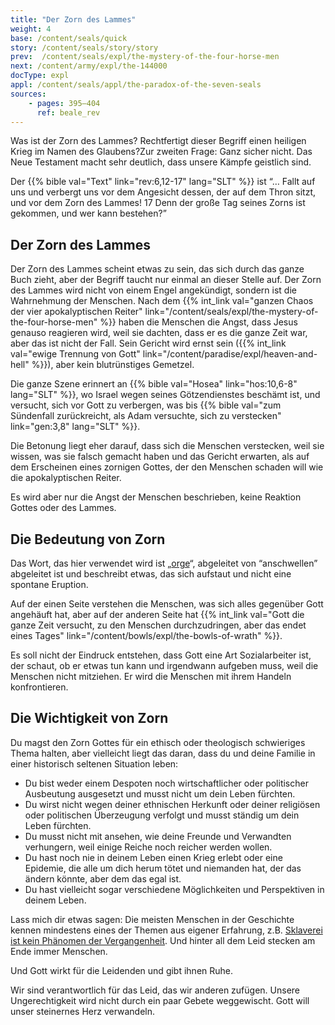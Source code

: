 ```yaml
---
title: "Der Zorn des Lammes"
weight: 4
base: /content/seals/quick
story: /content/seals/story/story
prev:  /content/seals/expl/the-mystery-of-the-four-horse-men
next: /content/army/expl/the-144000
docType: expl
appl: /content/seals/appl/the-paradox-of-the-seven-seals
sources: 
    - pages: 395–404
      ref: beale_rev
---
```


Was ist der Zorn des Lammes? Rechtfertigt dieser Begriff einen heiligen Krieg im Namen des Glaubens?Zur zweiten Frage: Ganz sicher nicht. Das Neue Testament macht sehr deutlich, dass unsere Kämpfe geistlich sind.

Der {{% bible val="Text" link="rev:6,12-17" lang="SLT" %}} ist “… Fallt auf uns und verbergt uns vor dem Angesicht dessen, der auf dem Thron sitzt, und vor dem Zorn des Lammes! 17 Denn der große Tag seines Zorns ist gekommen, und wer kann bestehen?”

## Der Zorn des Lammes

<a name="435e"></a>
Der Zorn des Lammes scheint etwas zu sein, das sich durch das ganze Buch zieht, aber der Begriff taucht nur einmal an dieser Stelle auf. Der Zorn des Lammes wird nicht von einem Engel angekündigt, sondern ist die Wahrnehmung der Menschen. Nach dem {{% int_link val="ganzen Chaos der vier apokalyptischen Reiter" link="/content/seals/expl/the-mystery-of-the-four-horse-men" %}} haben die Menschen die Angst, dass Jesus genauso reagieren wird, weil sie dachten, dass er es die ganze Zeit war, aber das ist nicht der Fall. Sein Gericht wird ernst sein ({{% int_link val="ewige Trennung von Gott" link="/content/paradise/expl/heaven-and-hell" %}}), aber kein blutrünstiges Gemetzel.

Die ganze Szene erinnert an {{% bible val="Hosea" link="hos:10,6-8" lang="SLT" %}}, wo Israel wegen seines Götzendienstes beschämt ist, und versucht, sich vor Gott zu verbergen, was bis {{% bible val="zum Sündenfall zurückreicht, als Adam versuchte, sich zu verstecken" link="gen:3,8" lang="SLT" %}}.

Die Betonung liegt eher darauf, dass sich die Menschen verstecken, weil sie wissen, was sie falsch gemacht haben und das Gericht erwarten, als auf dem Erscheinen eines zornigen Gottes, der den Menschen schaden will wie die apokalyptischen Reiter.

Es wird aber nur die Angst der Menschen beschrieben, keine Reaktion Gottes oder des Lammes.

## Die Bedeutung von Zorn

<a name="0f00"></a>
Das Wort, das hier verwendet wird ist „[orge](https://biblehub.com/greek/3709.htm)“, abgeleitet von “anschwellen” abgeleitet ist und beschreibt etwas, das sich aufstaut und nicht eine spontane Eruption.

Auf der einen Seite verstehen die Menschen, was sich alles gegenüber Gott angehäuft hat, aber auf der anderen Seite hat {{% int_link val="Gott die ganze Zeit versucht, zu den Menschen durchzudringen, aber das endet eines Tages" link="/content/bowls/expl/the-bowls-of-wrath" %}}.

Es soll nicht der Eindruck entstehen, dass Gott eine Art Sozialarbeiter ist, der schaut, ob er etwas tun kann und irgendwann aufgeben muss, weil die Menschen nicht mitziehen. Er wird die Menschen mit ihrem Handeln konfrontieren.

## Die Wichtigkeit von Zorn

<a name="3c07"></a>
Du magst den Zorn Gottes für ein ethisch oder theologisch schwieriges Thema halten, aber vielleicht liegt das daran, dass du und deine Familie in einer historisch seltenen Situation leben:

- Du bist weder einem Despoten noch wirtschaftlicher oder politischer Ausbeutung ausgesetzt und musst nicht um dein Leben fürchten.
- Du wirst nicht wegen deiner ethnischen Herkunft oder deiner religiösen oder politischen Überzeugung verfolgt und musst ständig um dein Leben fürchten.
- Du musst nicht mit ansehen, wie deine Freunde und Verwandten verhungern, weil einige Reiche noch reicher werden wollen.
- Du hast noch nie in deinem Leben einen Krieg erlebt oder eine Epidemie, die alle um dich herum tötet und niemanden hat, der das ändern könnte, aber dem das egal ist.
- Du hast vielleicht sogar verschiedene Möglichkeiten und Perspektiven in deinem Leben.

Lass mich dir etwas sagen: Die meisten Menschen in der Geschichte kennen mindestens eines der Themen aus eigener Erfahrung, z.B. [Sklaverei ist kein Phänomen der Vergangenheit](https://www.ilo.org/berlin/presseinformationen/WCMS_855152/lang--de/index.htm). Und hinter all dem Leid stecken am Ende immer Menschen.

Und Gott wirkt für die Leidenden und gibt ihnen Ruhe.

Wir sind verantwortlich für das Leid, das wir anderen zufügen. Unsere Ungerechtigkeit wird nicht durch ein paar Gebete weggewischt. Gott will unser steinernes Herz verwandeln.
